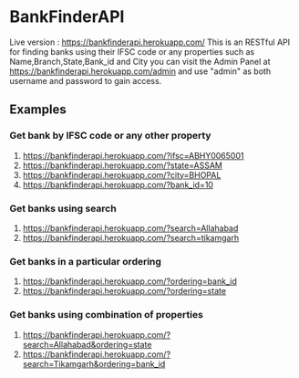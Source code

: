 # BankFinderAPI
Live version : https://bankfinderapi.herokuapp.com/
This is an RESTful API for finding banks using their IFSC code or any properties such as Name,Branch,State,Bank_id and City
you can visit the Admin Panel at https://bankfinderapi.herokuapp.com/admin and use "admin" as both username and password to gain access.
## Examples
### Get bank by IFSC code or any other property 
1. https://bankfinderapi.herokuapp.com/?ifsc=ABHY0065001
2. https://bankfinderapi.herokuapp.com/?state=ASSAM
3. https://bankfinderapi.herokuapp.com/?city=BHOPAL
4. https://bankfinderapi.herokuapp.com/?bank_id=10
### Get banks using search
1. https://bankfinderapi.herokuapp.com/?search=Allahabad
2. https://bankfinderapi.herokuapp.com/?search=tikamgarh
###  Get banks in a particular ordering
1. https://bankfinderapi.herokuapp.com/?ordering=bank_id
2. https://bankfinderapi.herokuapp.com/?ordering=state
### Get banks using combination of properties
1. https://bankfinderapi.herokuapp.com/?search=Allahabad&ordering=state
2. https://bankfinderapi.herokuapp.com/?search=Tikamgarh&ordering=bank_id
